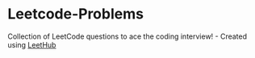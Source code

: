 # Leetcode-Problems
Collection of LeetCode questions to ace the coding interview! - Created using [LeetHub](https://github.com/QasimWani/LeetHub)
